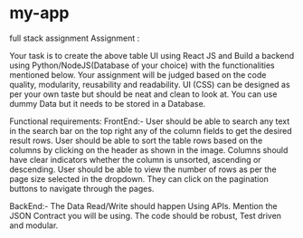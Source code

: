 # my-app
 full stack assignment
Assignment : 

Your task is to create the above table UI using React JS and Build a backend using Python/NodeJS(Database of your choice) with the functionalities mentioned below. Your assignment will be judged based on the code quality, modularity, reusability and readability. UI (CSS) can be designed as per your own taste but should be neat and clean to look at. You can use dummy Data but it needs to be stored in a Database. 

Functional requirements:
FrontEnd:-
User should be able to search any text in the search bar on the top right any of the column fields to get the desired result rows.
User should be able to sort the table rows based on the columns by clicking on the header as shown in the image. Columns should have clear indicators whether the column is unsorted, ascending or descending.
User should be able to view the number of rows as per the page size selected in the dropdown. They can click on the pagination buttons to navigate through the pages.

BackEnd:-
The Data Read/Write should happen Using APIs. Mention the JSON Contract you will be using. 
The code should be robust, Test driven and modular.
